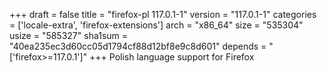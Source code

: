 +++
draft = false
title = "firefox-pl 117.0.1-1"
version = "117.0.1-1"
categories = ['locale-extra', 'firefox-extensions']
arch = "x86_64"
size = "535304"
usize = "585327"
sha1sum = "40ea235ec3d60cc05d1794cf88d12bf8e9c8d601"
depends = "['firefox>=117.0.1']"
+++
Polish language support for Firefox